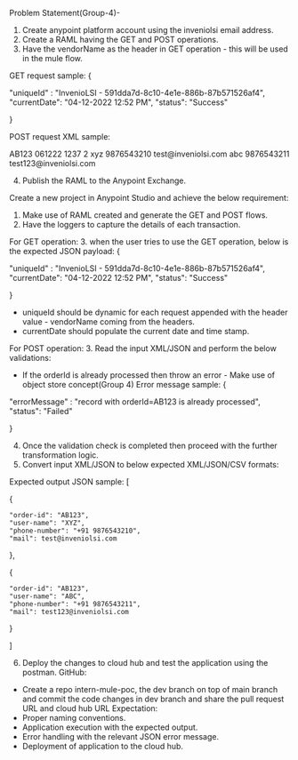 Problem Statement(Group-4)-


1. Create anypoint platform account using the inveniolsi email address.
2. Create a RAML having the GET and POST operations.
3. Have the vendorName as the header in GET operation - this will be used in the mule flow.

GET request sample:
{

  "uniqueId" : "InvenioLSI - 591dda7d-8c10-4e1e-886b-87b571526af4",
  "currentDate": "04-12-2022 12:52 PM",
  "status": "Success"

}



POST request XML sample:

<?xml version='1.0' encoding='UTF-8'?>
<orders>
  <orderId>AB123</orderId>
  <processingDate>061222</processingDate>
  <processingTime>1237</processingTime>
  <noOfRecords>2</noOfRecords>
  <records>
    <name>xyz</name>
    <contactNo>9876543210</contactNo>
    <emailId>test@inveniolsi.com</emailId>
  </records>
  <records>
    <name>abc</name>
    <contactNo>9876543211</contactNo>
    <emailId>test123@inveniolsi.com</emailId>
  </records>
</orders>


4. Publish the RAML to the Anypoint Exchange.

Create a new project in Anypoint Studio and achieve the below requirement:
1. Make use of RAML created and generate the GET and POST flows.
2. Have the loggers to capture the details of each transaction.

For GET operation:
3. when the user tries to use the GET operation, below is the expected JSON payload:
{

  "uniqueId" : "InvenioLSI - 591dda7d-8c10-4e1e-886b-87b571526af4",
  "currentDate": "04-12-2022 12:52 PM",
  "status": "Success"

}
- uniqueId should be dynamic for each request appended with the header value - vendorName coming from the headers.
- currentDate should populate the current date and time stamp.

For POST operation:
3. Read the input XML/JSON and perform the below validations:
   - If the orderId is already processed then throw an error - Make use of object store concept(Group 4)
Error message sample:
{

  "errorMessage" : "record with orderId=AB123 is already processed",
  "status": "Failed"

}

4. Once the validation check is completed then proceed with the further transformation logic.
5. Convert input XML/JSON to below expected XML/JSON/CSV formats:


Expected output JSON sample:
[

  {

    "order-id": "AB123",
    "user-name": "XYZ",
    "phone-number": "+91 9876543210",
    "mail": test@inveniolsi.com

  },

  {

    "order-id": "AB123",
    "user-name": "ABC",
    "phone-number": "+91 9876543211",
    "mail": test123@inveniolsi.com

  }

]

6. Deploy the changes to cloud hub and test the application using the postman. 
GitHub:
- Create a repo intern-mule-poc, the dev branch on top of main branch and commit the code changes in dev branch and share the pull request URL and cloud hub URL
Expectation:
- Proper naming conventions.
- Application execution with the expected output.
- Error handling with the relevant JSON error message.
- Deployment of application to the cloud hub.
